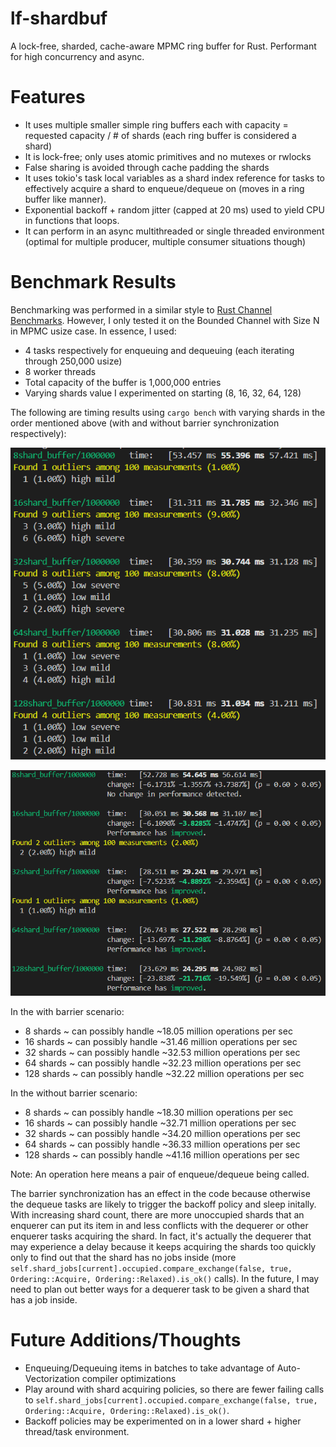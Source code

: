 # lf-shardbuf
A lock-free, sharded, cache-aware MPMC ring buffer for Rust. Performant for high concurrency and async.

# Features
* It uses multiple smaller simple ring buffers each with capacity = requested capacity / # of shards (each ring buffer is considered a shard)
* It is lock-free; only uses atomic primitives and no mutexes or rwlocks
* False sharing is avoided through cache padding the shards
* It uses tokio's task local variables as a shard index reference for tasks to effectively acquire a shard to enqueue/dequeue on (moves in a ring buffer like manner).
* Exponential backoff + random jitter (capped at 20 ms) used to yield CPU in functions that loops.
* It can perform in an async multithreaded or single threaded environment (optimal for multiple producer, multiple consumer situations though)

# Benchmark Results
Benchmarking was performed in a similar style to [Rust Channel Benchmarks](https://github.com/fereidani/rust-channel-benchmarks/tree/main). However, I only tested it on the Bounded Channel with Size N in MPMC usize case. In essence, I used:
* 4 tasks respectively for enqueuing and dequeuing (each iterating through 250,000 usize)
* 8 worker threads
* Total capacity of the buffer is 1,000,000 entries
* Varying shards value I experimented on starting (8, 16, 32, 64, 128)

The following are timing results using `cargo bench` with varying shards in the order mentioned above (with and without barrier synchronization respectively):


![MPMC usize Benchmark Results with Barrier](readme_imgs/mpmc_usize_with_barrier.png)


![MPMC usize Benchmark Results without Barrier](readme_imgs/mpmc_usize_without_barrier.png)

In the with barrier scenario:
* 8 shards ~ can possibly handle ~18.05 million operations per sec
* 16 shards ~ can possibly handle ~31.46 million operations per sec
* 32 shards ~ can possibly handle ~32.53 million operations per sec
* 64 shards ~ can possibly handle ~32.23 million operations per sec
* 128 shards ~ can possibly handle ~32.22 million operations per sec

In the without barrier scenario:
* 8 shards ~ can possibly handle ~18.30 million operations per sec
* 16 shards ~ can possibly handle ~32.71 million operations per sec
* 32 shards ~ can possibly handle ~34.20 million operations per sec
* 64 shards ~ can possibly handle ~36.33 million operations per sec
* 128 shards ~ can possibly handle ~41.16 million operations per sec

Note: An operation here means a pair of enqueue/dequeue being called.

The barrier synchronization has an effect in the code because otherwise the dequeue tasks are likely to trigger the backoff policy and sleep initally. With increasing shard count, there are more unoccupied shards that an enquerer can put its item in and less conflicts with the dequerer or other enquerer tasks acquiring the shard. In fact, it's actually the dequerer that may experience a delay because it keeps acquiring the shards too quickly only to find out that the shard has no jobs inside (more `self.shard_jobs[current].occupied.compare_exchange(false, true, Ordering::Acquire, Ordering::Relaxed).is_ok()` calls). In the future, I may need to plan out better ways for a dequerer task to be given a shard that has a job inside.

# Future Additions/Thoughts
* Enqueuing/Dequeuing items in batches to take advantage of Auto-Vectorization compiler optimizations
* Play around with shard acquiring policies, so there are fewer failing calls to `self.shard_jobs[current].occupied.compare_exchange(false, true, Ordering::Acquire, Ordering::Relaxed).is_ok()`.
* Backoff policies may be experimented on in a lower shard + higher thread/task environment.
